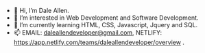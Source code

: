 - 👋 Hi, I’m Dale Allen.
- 👀 I’m interested in Web Development and Software Development.
- 🌱 I’m currently learning HTML, CSS, Javascript, Jquery and SQL.
- 📫 EMAIL: daleallendeveloper@gmail.com, NETLIFY: https://app.netlify.com/teams/daleallendeveloper/overview .

